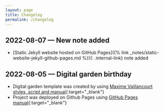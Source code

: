 ```yaml
---
layout: page
title: Changelog
permalink: /сhangelog
---
```

## 2022-08-07 — New note added
- [Static Jekyll website hosted on GitHub Pages]({% link _notes/static-website-jekyll-github-pages.md %}){: .internal-link} note added

## 2022-08-05 — Digital garden birthday
- Digital garden template was created by using [Maxime Vaillancourt styles, script and manual](https://maximevaillancourt.com/blog/setting-up-your-own-digital-garden-with-jekyll){:target="_blank"}
- Project was deployed on Github Pages using [GitHub Pages manual](https://docs.github.com/en/pages/setting-up-a-github-pages-site-with-jekyll/about-github-pages-and-jekyll){:target="_blank"}